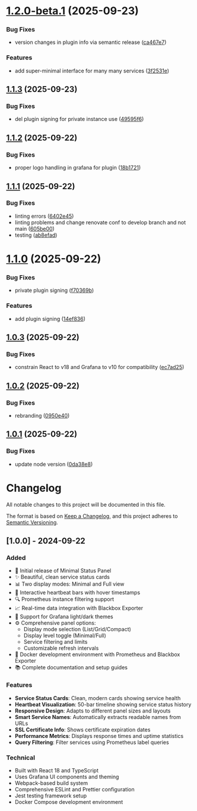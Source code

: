 # [1.2.0-beta.1](https://github.com/Perseus985/Minimal-Status-Panel/compare/v1.1.3...v1.2.0-beta.1) (2025-09-23)


### Bug Fixes

* version changes in plugin info via semantic release ([ca467e7](https://github.com/Perseus985/Minimal-Status-Panel/commit/ca467e780a422567578628b11a1b8c181895a9e6))


### Features

* add super-minimal interface for many many services ([3f2531e](https://github.com/Perseus985/Minimal-Status-Panel/commit/3f2531ebd1990fe3221f47488fddd3b874a93815))

## [1.1.3](https://github.com/Perseus985/Minimal-Status-Panel/compare/v1.1.2...v1.1.3) (2025-09-23)


### Bug Fixes

* del plugin signing for private instance use ([49595f6](https://github.com/Perseus985/Minimal-Status-Panel/commit/49595f67e5485f1f6cbfd7c15079301ff4aceddf))

## [1.1.2](https://github.com/Perseus985/Minimal-Status-Panel/compare/v1.1.1...v1.1.2) (2025-09-22)


### Bug Fixes

* proper logo handling in grafana for plugin ([18b1721](https://github.com/Perseus985/Minimal-Status-Panel/commit/18b1721ba08cb5b75e71169b3165a518ecbb5b21))

## [1.1.1](https://github.com/Perseus985/Minimal-Status-Panel/compare/v1.1.0...v1.1.1) (2025-09-22)


### Bug Fixes

* linting errors ([6402e45](https://github.com/Perseus985/Minimal-Status-Panel/commit/6402e4528cedcd371cfff5390b4e4f914f11e41a))
* linting problems and change renovate conf to develop branch and not main ([605be00](https://github.com/Perseus985/Minimal-Status-Panel/commit/605be00607e71be9d592bc5529cfa37a97e1af96))
* testing ([ab8efad](https://github.com/Perseus985/Minimal-Status-Panel/commit/ab8efad4ef3ffe86bfc75d1c38c778272a1b38bd))

# [1.1.0](https://github.com/Perseus985/Minimal-Status-Panel/compare/v1.0.3...v1.1.0) (2025-09-22)


### Bug Fixes

* private plugin signing ([f70369b](https://github.com/Perseus985/Minimal-Status-Panel/commit/f70369b8b5fa5937ef34983b973c818f7a90b78d))


### Features

* add plugin signing ([14ef836](https://github.com/Perseus985/Minimal-Status-Panel/commit/14ef83611fcdd170672a7a3f5a3276dddbd3a3cb))

## [1.0.3](https://github.com/Perseus985/Minimal-Status-Panel/compare/v1.0.2...v1.0.3) (2025-09-22)


### Bug Fixes

* constrain React to v18 and Grafana to v10 for compatibility ([ec7ad25](https://github.com/Perseus985/Minimal-Status-Panel/commit/ec7ad25b50a44b674de9b905fdeb5f075bb60e60))

## [1.0.2](https://github.com/Perseus985/Minimal-Status-Panel/compare/v1.0.1...v1.0.2) (2025-09-22)


### Bug Fixes

* rebranding ([0950e40](https://github.com/Perseus985/Minimal-Status-Panel/commit/0950e4085791e12fc11d57f3fd1764b6352c905d))

## [1.0.1](https://github.com/Perseus985/Minimal-Status-Panel/compare/v1.0.0...v1.0.1) (2025-09-22)


### Bug Fixes

* update node version ([0da38e8](https://github.com/Perseus985/Minimal-Status-Panel/commit/0da38e853825523754127460dc6882cd312704e4))

# Changelog

All notable changes to this project will be documented in this file.

The format is based on [Keep a Changelog](https://keepachangelog.com/en/1.0.0/),
and this project adheres to [Semantic Versioning](https://semver.org/spec/v2.0.0.html).

## [1.0.0] - 2024-09-22

### Added
- 🎉 Initial release of Minimal Status Panel
- ✨ Beautiful, clean service status cards
- 📊 Two display modes: Minimal and Full view
- 💫 Interactive heartbeat bars with hover timestamps
- 🔍 Prometheus instance filtering support
- 📈 Real-time data integration with Blackbox Exporter
- 🎨 Support for Grafana light/dark themes
- ⚙️ Comprehensive panel options:
  - Display mode selection (List/Grid/Compact)
  - Display level toggle (Minimal/Full)
  - Service filtering and limits
  - Customizable refresh intervals
- 🐳 Docker development environment with Prometheus and Blackbox Exporter
- 📚 Complete documentation and setup guides

### Features
- **Service Status Cards**: Clean, modern cards showing service health
- **Heartbeat Visualization**: 50-bar timeline showing service status history
- **Responsive Design**: Adapts to different panel sizes and layouts
- **Smart Service Names**: Automatically extracts readable names from URLs
- **SSL Certificate Info**: Shows certificate expiration dates
- **Performance Metrics**: Displays response times and uptime statistics
- **Query Filtering**: Filter services using Prometheus label queries

### Technical
- Built with React 18 and TypeScript
- Uses Grafana UI components and theming
- Webpack-based build system
- Comprehensive ESLint and Prettier configuration
- Jest testing framework setup
- Docker Compose development environment
